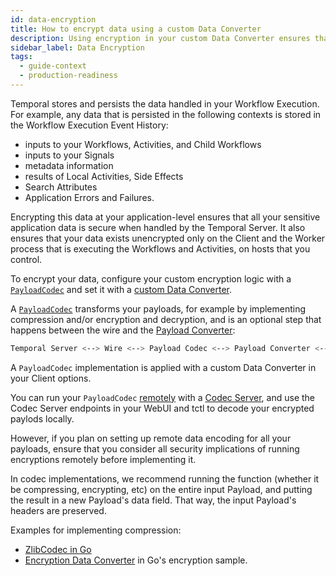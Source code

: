 ```yaml
---
id: data-encryption
title: How to encrypt data using a custom Data Converter
description: Using encryption in your custom Data Converter ensures that all your sensitive application data is secure when handled by the Temporal Server.
sidebar_label: Data Encryption
tags:
  - guide-context
  - production-readiness
---
```


Temporal stores and persists the data handled in your Workflow Execution.
For example, any data that is persisted in the following contexts is stored in the Workflow Execution Event History:

- inputs to your Workflows, Activities, and Child Workflows
- inputs to your Signals
- metadata information
- results of Local Activities, Side Effects
- Search Attributes
- Application Errors and Failures.

Encrypting this data at your application-level ensures that all your sensitive application data is secure when handled by the Temporal Server. It also ensures that your data exists unencrypted only on the Client and the Worker process that is executing the Workflows and Activities, on hosts that you control.

To encrypt your data, configure your custom encryption logic with a [`PayloadCodec`](/concepts/what-is-a-payload-codec) and set it with a [custom Data Converter](/concepts/what-is-a-custom-data-converter).

A [`PayloadCodec`](/concepts/what-is-a-payload-codec) transforms your payloads, for example by implementing compression and/or encryption and decryption, and is an optional step that happens between the wire and the [Payload Converter](/concepts/what-is-a-payload-converter):

```bash
Temporal Server <--> Wire <--> Payload Codec <--> Payload Converter <--> User code
```

A `PayloadCodec` implementation is applied with a custom Data Converter in your Client options.

You can run your `PayloadCodec` [remotely](/concepts/what-is-remote-data-encoding) with a [Codec Server](/concepts/what-is-a-codec-server), and use the Codec Server endpoints in your WebUI and tctl to decode your encrypted paylods locally.

However, if you plan on setting up remote data encoding for all your payloads, ensure that you consider all security implications of running encryptions remotely before implementing it.

In codec implementations, we recommend running the function (whether it be compressing, encrypting, etc) on the entire input Payload, and putting the result in a new Payload's data field. That way, the input Payload's headers are preserved.

Examples for implementing compression:

- [ZlibCodec in Go](https://github.com/temporalio/sdk-go/blob/706516c7077ba2e9b40304aeddbed47e25b2a68f/converter/codec.go#L77-L105)
- [Encryption Data Converter](https://github.com/temporalio/samples-go/blob/15be864c80d4d983ebb8a8fbd3fa5263bcef6930/encryption/data_converter.go#L100-L126) in Go's encryption sample.
